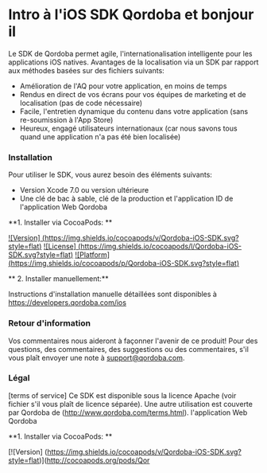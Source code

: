 # Intro à l'iOS SDK Qordoba et bonjour il


Le SDK de Qordoba permet agile, l'internationalisation intelligente pour les applications iOS natives. Avantages de la localisation via un SDK par rapport aux méthodes basées sur des fichiers suivants:

* Amélioration de l'AQ pour votre application, en moins de temps
* Rendus en direct de vos écrans pour vos équipes de marketing et de localisation (pas de code nécessaire)
* Facile, l'entretien dynamique du contenu dans votre application (sans re-soumission à l'App Store)
* Heureux, engagé utilisateurs internationaux (car nous savons tous quand une application n'a pas été bien localisée)


### Installation

Pour utiliser le SDK, vous aurez besoin des éléments suivants:

* Version Xcode 7.0 ou version ultérieure
* Une clé de bac à sable, clé de la production et l'application ID de l'application Web Qordoba


**1. Installer via CocoaPods: **

[![Version] (https://img.shields.io/cocoapods/v/Qordoba-iOS-SDK.svg?style=flat)](http://cocoapods.org/pods/Qordoba-iOS-SDK)
[![License] (https://img.shields.io/cocoapods/l/Qordoba-iOS-SDK.svg?style=flat)](http://cocoapods.org/pods/Qordoba-iOS-SDK)
[![Platform] (https://img.shields.io/cocoapods/p/Qordoba-iOS-SDK.svg?style=flat)](http://cocoapods.org/pods/Qordoba-iOS-SDK)


** 2. Installer manuellement:**

Instructions d'installation manuelle détaillées sont disponibles à https://developers.qordoba.com/ios


### Retour d'information

Vos commentaires nous aideront à façonner l'avenir de ce produit! Pour des questions, des commentaires, des suggestions ou des commentaires, s'il vous plaît envoyer une note à support@qordoba.com.


### Légal

[terms of service] Ce SDK est disponible sous la licence Apache (voir fichier s'il vous plaît de licence séparée). Une autre utilisation est couverte par Qordoba de (http://www.qordoba.com/terms.html).
 l'application Web Qordoba


**1. Installer via CocoaPods: **

[![Version] (https://img.shields.io/cocoapods/v/Qordoba-iOS-SDK.svg?style=flat)](http://cocoapods.org/pods/Qor